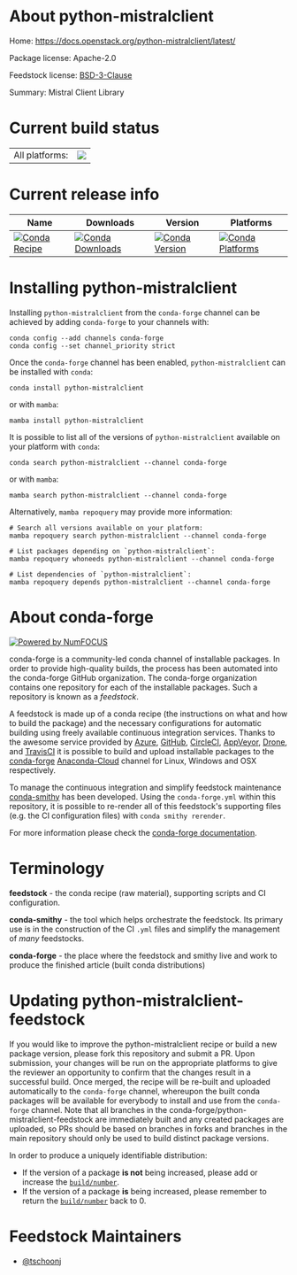 About python-mistralclient
==========================

Home: https://docs.openstack.org/python-mistralclient/latest/

Package license: Apache-2.0

Feedstock license: [BSD-3-Clause](https://github.com/conda-forge/python-mistralclient-feedstock/blob/main/LICENSE.txt)

Summary: Mistral Client Library

Current build status
====================


<table><tr><td>All platforms:</td>
    <td>
      <a href="https://dev.azure.com/conda-forge/feedstock-builds/_build/latest?definitionId=12752&branchName=main">
        <img src="https://dev.azure.com/conda-forge/feedstock-builds/_apis/build/status/python-mistralclient-feedstock?branchName=main">
      </a>
    </td>
  </tr>
</table>

Current release info
====================

| Name | Downloads | Version | Platforms |
| --- | --- | --- | --- |
| [![Conda Recipe](https://img.shields.io/badge/recipe-python--mistralclient-green.svg)](https://anaconda.org/conda-forge/python-mistralclient) | [![Conda Downloads](https://img.shields.io/conda/dn/conda-forge/python-mistralclient.svg)](https://anaconda.org/conda-forge/python-mistralclient) | [![Conda Version](https://img.shields.io/conda/vn/conda-forge/python-mistralclient.svg)](https://anaconda.org/conda-forge/python-mistralclient) | [![Conda Platforms](https://img.shields.io/conda/pn/conda-forge/python-mistralclient.svg)](https://anaconda.org/conda-forge/python-mistralclient) |

Installing python-mistralclient
===============================

Installing `python-mistralclient` from the `conda-forge` channel can be achieved by adding `conda-forge` to your channels with:

```
conda config --add channels conda-forge
conda config --set channel_priority strict
```

Once the `conda-forge` channel has been enabled, `python-mistralclient` can be installed with `conda`:

```
conda install python-mistralclient
```

or with `mamba`:

```
mamba install python-mistralclient
```

It is possible to list all of the versions of `python-mistralclient` available on your platform with `conda`:

```
conda search python-mistralclient --channel conda-forge
```

or with `mamba`:

```
mamba search python-mistralclient --channel conda-forge
```

Alternatively, `mamba repoquery` may provide more information:

```
# Search all versions available on your platform:
mamba repoquery search python-mistralclient --channel conda-forge

# List packages depending on `python-mistralclient`:
mamba repoquery whoneeds python-mistralclient --channel conda-forge

# List dependencies of `python-mistralclient`:
mamba repoquery depends python-mistralclient --channel conda-forge
```


About conda-forge
=================

[![Powered by
NumFOCUS](https://img.shields.io/badge/powered%20by-NumFOCUS-orange.svg?style=flat&colorA=E1523D&colorB=007D8A)](https://numfocus.org)

conda-forge is a community-led conda channel of installable packages.
In order to provide high-quality builds, the process has been automated into the
conda-forge GitHub organization. The conda-forge organization contains one repository
for each of the installable packages. Such a repository is known as a *feedstock*.

A feedstock is made up of a conda recipe (the instructions on what and how to build
the package) and the necessary configurations for automatic building using freely
available continuous integration services. Thanks to the awesome service provided by
[Azure](https://azure.microsoft.com/en-us/services/devops/), [GitHub](https://github.com/),
[CircleCI](https://circleci.com/), [AppVeyor](https://www.appveyor.com/),
[Drone](https://cloud.drone.io/welcome), and [TravisCI](https://travis-ci.com/)
it is possible to build and upload installable packages to the
[conda-forge](https://anaconda.org/conda-forge) [Anaconda-Cloud](https://anaconda.org/)
channel for Linux, Windows and OSX respectively.

To manage the continuous integration and simplify feedstock maintenance
[conda-smithy](https://github.com/conda-forge/conda-smithy) has been developed.
Using the ``conda-forge.yml`` within this repository, it is possible to re-render all of
this feedstock's supporting files (e.g. the CI configuration files) with ``conda smithy rerender``.

For more information please check the [conda-forge documentation](https://conda-forge.org/docs/).

Terminology
===========

**feedstock** - the conda recipe (raw material), supporting scripts and CI configuration.

**conda-smithy** - the tool which helps orchestrate the feedstock.
                   Its primary use is in the construction of the CI ``.yml`` files
                   and simplify the management of *many* feedstocks.

**conda-forge** - the place where the feedstock and smithy live and work to
                  produce the finished article (built conda distributions)


Updating python-mistralclient-feedstock
=======================================

If you would like to improve the python-mistralclient recipe or build a new
package version, please fork this repository and submit a PR. Upon submission,
your changes will be run on the appropriate platforms to give the reviewer an
opportunity to confirm that the changes result in a successful build. Once
merged, the recipe will be re-built and uploaded automatically to the
`conda-forge` channel, whereupon the built conda packages will be available for
everybody to install and use from the `conda-forge` channel.
Note that all branches in the conda-forge/python-mistralclient-feedstock are
immediately built and any created packages are uploaded, so PRs should be based
on branches in forks and branches in the main repository should only be used to
build distinct package versions.

In order to produce a uniquely identifiable distribution:
 * If the version of a package **is not** being increased, please add or increase
   the [``build/number``](https://docs.conda.io/projects/conda-build/en/latest/resources/define-metadata.html#build-number-and-string).
 * If the version of a package **is** being increased, please remember to return
   the [``build/number``](https://docs.conda.io/projects/conda-build/en/latest/resources/define-metadata.html#build-number-and-string)
   back to 0.

Feedstock Maintainers
=====================

* [@tschoonj](https://github.com/tschoonj/)

